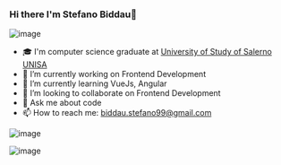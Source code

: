 ### Hi there I'm Stefano Biddau👋  

![image](https://github-readme-stats-git-masterrstaa-rickstaa.vercel.app/api?username=stefanBid&theme=tokyonight)

- 🎓 I'm computer science graduate at [University of Study of Salerno UNISA](https://www.unisa.it)
- 🔭 I’m currently working on Frontend Development
- 🌱 I’m currently learning VueJs, Angular
- 👯 I’m looking to collaborate on Frontend Development
- 💬 Ask me about code
- 📫 How to reach me: biddau.stefano99@gmail.com

![image](https://github-readme-stats.vercel.app/api/top-langs/?username=stefanBid&theme=tokyonight)

![image](https://github-profile-trophy.vercel.app/?username=stefanBid&theme=tokyonight)



